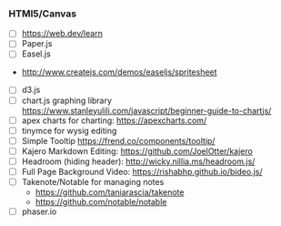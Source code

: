 ### HTMl5/Canvas

 - [ ] https://web.dev/learn
 - [ ] Paper.js  
 - [ ] Easel.js  
  - http://www.createjs.com/demos/easeljs/spritesheet  
 - [ ] d3.js  
 - [ ] chart.js graphing library https://www.stanleyulili.com/javascript/beginner-guide-to-chartjs/
 - [ ] apex charts for charting: https://apexcharts.com/
 - [ ] tinymce for wysig editing
 - [ ] Simple Tooltip https://frend.co/components/tooltip/
 - [ ] Kajero Markdown Editing: https://github.com/JoelOtter/kajero
 - [ ] Headroom (hiding header): http://wicky.nillia.ms/headroom.js/
 - [ ] Full Page Background Video: https://rishabhp.github.io/bideo.js/
 - [ ] Takenote/Notable for managing notes
   - https://github.com/taniarascia/takenote
   - https://github.com/notable/notable
 - [ ] phaser.io
